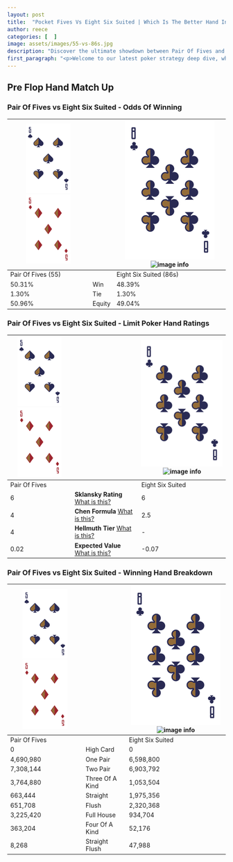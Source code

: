 ```yaml
---
layout: post
title:  "Pocket Fives Vs Eight Six Suited | Which Is The Better Hand In Poker? A Complete Guide"
author: reece
categories: [  ]
image: assets/images/55-vs-86s.jpg
description: "Discover the ultimate showdown between Pair Of Fives and Eight Six Suited in poker! Uncover the odds, strategies, and scenarios where one hand triumphs over the other. Get ready to up your poker game with this thrilling analysis."
first_paragraph: "<p>Welcome to our latest poker strategy deep dive, where we're pitting two distinct hands against each other in a high-stakes showdown: Pair Of Fives vs Eight Six Suited.</p><p>In the dynamic world of poker, every decision counts, and knowing which hand holds the upper hand is key to your success at the table.</p><p>In this article, we'll dissect these two hands, explore the scenarios where one dominates the other, and equip you with the knowledge to make strategic choices that can tip the odds in your favor.</p><p>Get ready to unravel the intriguing dynamics of these poker hands and elevate your game to new heights.</p>"
---
```




[comment]: # (sp0)

## Pre Flop Hand Match Up

<div class="table hand-ratings" markdown="1"> 



### Pair Of Fives vs Eight Six Suited - Odds Of Winning


    
| ![image info](assets/images/hand1/5.png) ![image info](assets/images/hand1/5o.png) |  | ![image info](assets/images/hand2/8.png) ![image info](assets/images/hand2/6s.png) |
| -------- | -------- | -------- |
| Pair Of Fives (55) |  | Eight Six Suited (86s) |
| 50.31% | Win | 48.39% |
| 1.30% | Tie | 1.30% |
| 50.96% | Equity | 49.04% |




[comment]: # (sp1)



### Pair Of Fives vs Eight Six Suited - Limit Poker Hand Ratings


    
| ![image info](assets/images/hand1/5.png) ![image info](assets/images/hand1/5o.png) |  | ![image info](assets/images/hand2/8.png) ![image info](assets/images/hand2/6s.png) |
| -------- | -------- | -------- |
| Pair Of Fives |  | Eight Six Suited |
| 6 | **Sklansky Rating** [What is this?](/sklansky-rating-explained) | 6 |
| 4 | **Chen Formula** [What is this?](/chen-formula-explained) | 2.5 |
| 4 | **Hellmuth Tier** [What is this?](/Hellmuth-tier-explained) | - |
| 0.02 | **Expected Value** [What is this?](/expected-value-explained) | -0.07 |




[comment]: # (sp2)



### Pair Of Fives vs Eight Six Suited - Winning Hand Breakdown


    
| ![image info](assets/images/hand1/5.png) ![image info](assets/images/hand1/5o.png) |  | ![image info](assets/images/hand2/8.png) ![image info](assets/images/hand2/6s.png) |
| -------- | -------- | -------- |
| Pair Of Fives |  | Eight Six Suited |
| 0 | High Card | 0 |
| 4,690,980 | One Pair | 6,598,800 |
| 7,308,144 | Two Pair | 6,903,792 |
| 3,764,880 | Three Of A Kind | 1,053,504 |
| 663,444 | Straight | 1,975,356 |
| 651,708 | Flush | 2,320,368 |
| 3,225,420 | Full House | 934,704 |
| 363,204 | Four Of A Kind | 52,176 |
| 8,268 | Straight Flush | 47,988 |




[comment]: # (sp3)



</div>

[comment]: # (sp4)



[comment]: # (sp5)

